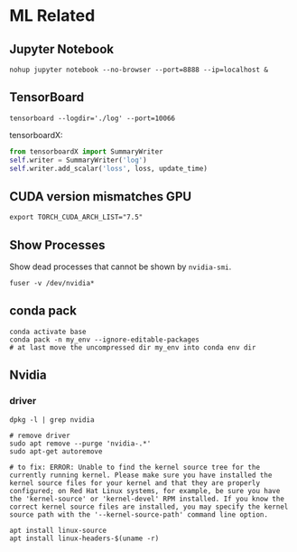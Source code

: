 # ML Related

## Jupyter Notebook

```shell
nohup jupyter notebook --no-browser --port=8888 --ip=localhost &
```

## TensorBoard

```shell
tensorboard --logdir='./log' --port=10066
```

tensorboardX:

```python
from tensorboardX import SummaryWriter
self.writer = SummaryWriter('log')
self.writer.add_scalar('loss', loss, update_time)
```

## CUDA version mismatches GPU

```shell
export TORCH_CUDA_ARCH_LIST="7.5"
```

## Show Processes

Show dead processes that cannot be shown by `nvidia-smi`.

```shell
fuser -v /dev/nvidia*
```

## conda pack

```shell
conda activate base
conda pack -n my_env --ignore-editable-packages
# at last move the uncompressed dir my_env into conda env dir
```

## Nvidia

### driver

```shell
dpkg -l | grep nvidia

# remove driver
sudo apt remove --purge 'nvidia-.*'
sudo apt-get autoremove
```

```shell
# to fix: ERROR: Unable to find the kernel source tree for the currently running kernel. Please make sure you have installed the kernel source files for your kernel and that they are properly configured; on Red Hat Linux systems, for example, be sure you have the 'kernel-source' or 'kernel-devel' RPM installed. If you know the correct kernel source files are installed, you may specify the kernel source path with the '--kernel-source-path' command line option.

apt install linux-source
apt install linux-headers-$(uname -r)
```

